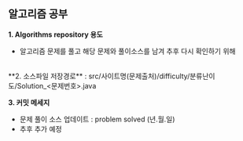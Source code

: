 ## 알고리즘 공부
**1. Algorithms repository 용도**
  - 알고리즘 문제를 풀고 해당 문제와 풀이소스를 남겨 추후 다시 확인하기 위해  
<br>  
**2. 소스파일 저장경로** : src/사이트명(문제출처)/difficulty/분류난이도/Solution_<문제번호>.java  
  
**3. 커밋 메세지**
  - 문제 풀이 소스 업데이트 : problem solved (년.월.일)
  - 추후 추가 예정  

